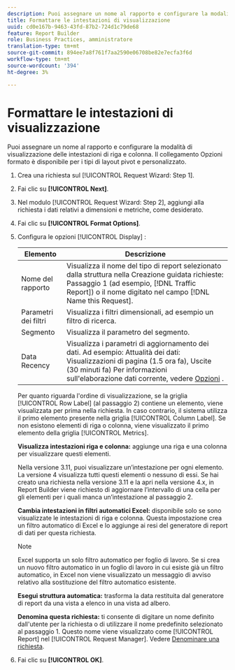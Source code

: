```yaml
---
description: Puoi assegnare un nome al rapporto e configurare la modalità di visualizzazione delle intestazioni di riga e colonna. Il collegamento Opzioni formato è disponibile per i tipi di layout pivot e personalizzato.
title: Formattare le intestazioni di visualizzazione
uuid: cd0e167b-9463-43fd-87b2-724d1c79de68
feature: Report Builder
role: Business Practices, amministratore
translation-type: tm+mt
source-git-commit: 894ee7a8f761f7aa2590e06708be82e7ecfa3f6d
workflow-type: tm+mt
source-wordcount: '394'
ht-degree: 3%

---
```



# Formattare le intestazioni di visualizzazione

Puoi assegnare un nome al rapporto e configurare la modalità di visualizzazione delle intestazioni di riga e colonna. Il collegamento Opzioni formato è disponibile per i tipi di layout pivot e personalizzato.

1. Crea una richiesta sul [!UICONTROL Request Wizard: Step 1].
1. Fai clic su **[!UICONTROL Next]**.
1. Nel modulo [!UICONTROL Request Wizard: Step 2], aggiungi alla richiesta i dati relativi a dimensioni e metriche, come desiderato.
1. Fai clic su **[!UICONTROL Format Options]**.
1. Configura le opzioni [!UICONTROL Display] :

   | Elemento | Descrizione |
   |--- |--- |
   | Nome del rapporto | Visualizza il nome del tipo di report selezionato dalla struttura nella Creazione guidata richieste: Passaggio 1 (ad esempio, [!DNL Traffic Report]) o il nome digitato nel campo [!DNL Name this Request]. |
   | Parametri dei filtri | Visualizza i filtri dimensionali, ad esempio un filtro di ricerca. |
   | Segmento | Visualizza il parametro del segmento. |
   | Data Recency | Visualizza i parametri di aggiornamento dei dati. Ad esempio:    Attualità dei dati: Visualizzazioni di pagina (1.5 ora fa), Uscite (30 minuti fa) Per informazioni sull&#39;elaborazione dati corrente, vedere [Opzioni](/help/analyze/report-builder/options.md) . |

   Per quanto riguarda l&#39;ordine di visualizzazione, se la griglia [!UICONTROL Row Label] (al passaggio 2) contiene un elemento, viene visualizzata per prima nella richiesta. In caso contrario, il sistema utilizza il primo elemento presente nella griglia [!UICONTROL Column Label]. Se non esistono elementi di riga o colonna, viene visualizzato il primo elemento della griglia [!UICONTROL Metrics].

   **Visualizza intestazioni riga e colonna:** aggiunge una riga e una colonna per visualizzare questi elementi.

   Nella versione 3.11, puoi visualizzare un’intestazione per ogni elemento. La versione 4 visualizza tutti questi elementi o nessuno di essi. Se hai creato una richiesta nella versione 3.11 e la apri nella versione 4.x, in Report Builder viene richiesto di aggiornare l’intervallo di una cella per gli elementi per i quali manca un’intestazione al passaggio 2.

   **Cambia intestazioni in filtri automatici Excel:** disponibile solo se sono visualizzate le intestazioni di riga e colonna. Questa impostazione crea un filtro automatico di Excel e lo aggiunge ai resi del generatore di report di dati per questa richiesta.

   >[!NOTE]
   >
   >Excel supporta un solo filtro automatico per foglio di lavoro. Se si crea un nuovo filtro automatico in un foglio di lavoro in cui esiste già un filtro automatico, in Excel non viene visualizzato un messaggio di avviso relativo alla sostituzione del filtro automatico esistente.

   **Esegui struttura automatica:** trasforma la data restituita dal generatore di report da una vista a elenco in una vista ad albero.

   **Denomina questa richiesta:** ti consente di digitare un nome definito dall&#39;utente per la richiesta o di utilizzare il nome predefinito selezionato al passaggio 1. Questo nome viene visualizzato come [!UICONTROL Report] nel [!UICONTROL Request Manager]. Vedere [Denominare una richiesta](/help/analyze/report-builder/layout/name-a-request.md).

1. Fai clic su **[!UICONTROL OK]**.
